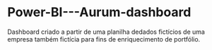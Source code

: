 # Power-BI---Aurum-dashboard
Dashboard criado a partir de uma planilha dedados fictícios de uma empresa também fictícia para fins de enriquecimento de portfólio. 
